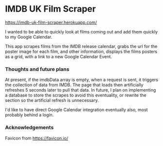# IMDB UK Film Scraper
https://imdb-uk-film-scraper.herokuapp.com/


I wanted to be able to quickly look at films coming out and add them quickly to my Google Calendar.

This app scrapes films from the IMDB release calendar, grabs the url for the poster image for each film, and other information, displays the films posters as a grid, with a link to a new Google Calendar Event.
### Thoughts and future plans
At present, if the imdbData array is empty, when a request is sent, it triggers the collection of data from IMDB. The page that loads then artificially refreshes 5 seconds later to pull that data. 
In future, I plan on implementing a database to store the scrapes to avoid this eventuality, or rewrite the section so the artificial refresh is unnecessary.

I'd like to have direct Google Calendar integration eventually also, most probably behind a login. 
### Acknowledgements
Favicon from https://favicon.io/